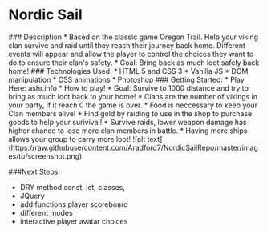 # Nordic Sail 
<NORDIC SAIL>
### Description
* Based on the classic game Oregon Trail. Help your viking clan survive and raid 
until they reach their journey back home. Different events will appear and allow
the player to control the choices they want to do to ensure their clan's safety.
* Goal: Bring back as much loot safely back home!
### Technologies Used:
 * HTML 5 and CSS 3
 * Vanilla JS
 * DOM manipulation
 * CSS animations
 * Photoshop
### Getting Started:
* Play Here: ashr.info
* How to play!
    * Goal: Survive to 1000 distance and try to bring as much loot back to your home!
        * Clans are the number of vikings in your party, if it reach 0 the game is over.
        * Food is neccessary to keep your Clan members alive!
        * Find gold by raiding to use in the shop to purchase goods to help your surivival!
        * Survive raids, lower weapon damage has higher chance to lose more clan members in battle.
        * Having more ships allows your group to carry more loot!
    ![alt text](https://raw.githubusercontent.com/Aradford7/NordicSailRepo/master/images/to/screenshot.png)

###Next Steps: 
* DRY method const, let, classes, 
* JQuery
* add functions player scoreboard
* different modes
* interactive player avatar choices





